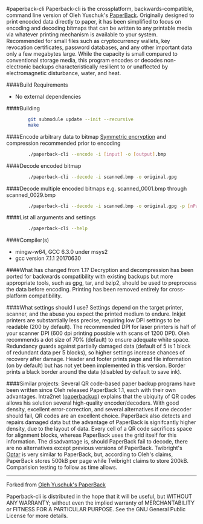 #paperback-cli
Paperback-cli is the crossplatform, backwards-compatible, command line version of Oleh Yuschuk's [PaperBack](http://www.ollydbg.de/Paperbak/index.html). Originally designed to print encoded data directly to paper, it has been simplified to focus on encoding and decoding bitmaps that can be written to any printable media via whatever printing mechanism is available to your system. Recommended for small files such as cryptocurrency wallets, key revocation certificates, password databases, and any other important data only a few megabytes large. While the capacity is small compared to conventional storage media, this program encodes or decodes non-electronic backups characteristically resilient to or unaffected by electromagnetic disturbance, water, and heat.

####Build Requirements
* No external dependencies

####Building
```bash
        git submodule update --init --recursive
        make
```


####Encode arbitrary data to bitmap 
[Symmetric encryption](http://www.tutonics.com/2012/11/gpg-encryption-guide-part-4-symmetric.html) and compression recommended prior to encoding
```bash
        ./paperback-cli --encode -i [input] -o [output].bmp
```

####Decode encoded bitmap
```bash
        ./paperback-cli --decode -i scanned.bmp -o original.gpg
```

####Decode multiple encoded bitmaps
e.g. scanned_0001.bmp through scanned_0029.bmp
```bash 
        ./paperback-cli --decode -i scanned.bmp -o original.gpg -p [nPages]
```


####List all arguments and settings
```bash
        ./paperback-cli --help
```


####Compiler(s)
* mingw-w64, GCC 6.3.0 under msys2
* gcc version 7.1.1 20170630


####What has changed from 1.1?
Decryption and decompression has been ported for backwards compatibility with existing backups but more appropriate tools, such as gpg, tar, and bzip2, should be used to preprocess the data before encoding. Printing has been removed entirely for cross-platform compatibility.


####What settings should I use?
Settings depend on the target printer, scanner, and the abuse you expect the printed medium to endure. Inkjet printers are substantially less precise, requiring low DPI settings to be readable (200 by default). The recommended DPI for laser printers is half of your scanner DPI (600 dpi printing possible with scans of 1200 DPI).  Oleh recommends a dot size of 70% (default) to ensure adequate white space.  Redundancy guards against partially damaged data (default of 5 is 1 block of redundant data per 5 blocks), so higher settings increase chances of recovery after damage.  Header and footer prints page and file information (on by default) but has not yet been implemented in this version.  Border prints a black border around the data (disabled by default to save ink).

####Similar projects:
Several QR code-based paper backup programs have been written since Oleh released PaperBack 1.1, each with their own advantages.  Intra2net ([paperbackup](https://github.com/intra2net/paperbackup)) explains that the ubiquity of QR codes allows his solution several high-quality encoder/decoders.  With good density, excellent error-correction, and several alternatives if one decoder should fail, QR codes are an excellent choice.  PaperBack also detects and repairs damaged data but the advantage of PaperBack is signifcantly higher density, due to the layout of data.  Every cell of a QR code sacrifices space for alignment blocks, whereas PaperBack uses the grid itself for this information.  The disadvantage is, should PaperBack fail to decode, there are no alternatives except previous versions of PaperBack.  Twibright's [Optar](http://ronja.twibright.com/optar/) is very similar to PaperBack, but, according to Oleh's claims, PaperBack stores 500kB per page while Twibright claims to store 200kB.  Comparision testing to follow as time allows.

__________________

Forked from [Oleh Yuschuk's PaperBack](http://www.ollydbg.de/Paperbak/index.html)

Paperback-cli is distributed in the hope that it will be useful, but WITHOUT ANY WARRANTY; without even the implied warranty of MERCHANTABILITY or FITNESS FOR A PARTICULAR PURPOSE. See the GNU General Public License for more details.

